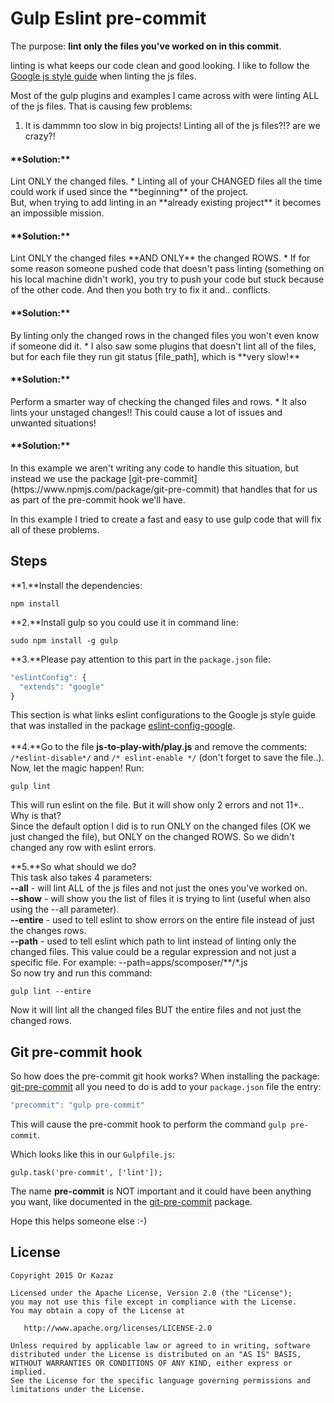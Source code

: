 # Gulp Eslint pre-commit
The purpose: **lint only the files you've worked on in this commit**.

linting is what keeps our code clean and good looking.
I like to follow the [Google js style guide](https://google.github.io/styleguide/javascriptguide.xml) when linting the js files.

Most of the gulp plugins and examples I came across with were linting ALL of the js files.
That is causing few problems:

1. It is dammmn too slow in big projects! Linting all of the js files?!? are we crazy?! <br>
<h4>**Solution:**</h4> Lint ONLY the changed files.
* Linting all of your CHANGED files all the time could work if used since the **beginning** of the project.<br>
But, when trying to add linting in an **already existing project** it becomes an impossible mission. <br>
<h4>**Solution:**</h4> Lint ONLY the changed files **AND ONLY** the changed ROWS.
* If for some reason someone pushed code that doesn't pass linting (something on his local machine didn't work), you try to push your code but stuck because of the other code. And then you both try to fix it and.. conflicts. <br>
<h4>**Solution:**</h4> By linting only the changed rows in the changed files you won't even know if someone did it.
* I also saw some plugins that doesn't lint all of the files, but for each file they run git status [file_path], which is **very slow!** <br>
<h4>**Solution:**</h4> Perform a smarter way of checking the changed files and rows.
* It also lints your unstaged changes!! This could cause a lot of issues and unwanted situations!<br>
<h4>**Solution:**</h4>
In this example we aren't writing any code to handle this situation, but instead we use the package [git-pre-commit](https://www.npmjs.com/package/git-pre-commit) that handles that for us as part of the pre-commit hook we'll have.

In this example I tried to create a fast and easy to use gulp code that will fix all of these problems.

## Steps

**1.**Install the dependencies:
```shell
npm install
```
**2.**Install gulp so you could use it in command line:
```shell
sudo npm install -g gulp
```
**3.**Please pay attention to this part in the ```package.json``` file:
```javascript
"eslintConfig": {
  "extends": "google"
}
```
This section is what links eslint configurations to the Google js style guide that was installed in the package [eslint-config-google](https://www.npmjs.com/package/eslint-config-google).
<br><br>
**4.**Go to the file **js-to-play-with/play.js** and remove the comments: ```/*eslint-disable*/``` and ```/* eslint-enable */``` (don't forget to save the file..). <br>
Now, let the magic happen! Run:
```shell
gulp lint
```
This will run eslint on the file. But it will show only 2 errors and not 11+..<br> Why is that? <br>
Since the default option I did is to run ONLY on the changed files (OK we just changed the file), but ONLY on the changed ROWS. So we didn't changed any row with eslint errors.

**5.**So what should we do?<br>
This task also takes 4 parameters:
<br>
**--all** - will lint ALL of the js files and not just the ones you've worked on.
<br>
**--show** - will show you the list of files it is trying to lint (useful when also using the --all parameter).
<br>
**--entire** - used to tell eslint to show errors on the entire file instead of just the changes rows.
<br>
**--path** - used to tell eslint which path to lint instead of linting only the changed files. This value could be
a regular expression and not just a specific file. For example: --path=apps/scomposer/\*\*/\*.js
<br>
So now try and run this command:
```
gulp lint --entire
```
Now it will lint all the changed files BUT the entire files and not just the changed rows.

## Git pre-commit hook
So how does the pre-commit git hook works?
When installing the package: [git-pre-commit](https://www.npmjs.com/package/git-pre-commit) all you need to do is add to your ```package.json``` file the entry:
```javascript
"precommit": "gulp pre-commit"
```

This will cause the pre-commit hook to perform the command ```gulp pre-commit```.

Which looks like this in our ```Gulpfile.js```:
```
gulp.task('pre-commit', ['lint']);
```
The name **pre-commit** is NOT important and it could have been anything you want, like documented in the [git-pre-commit](https://www.npmjs.com/package/git-pre-commit) package.

Hope this helps someone else :-)

## License

    Copyright 2015 Or Kazaz

    Licensed under the Apache License, Version 2.0 (the "License");
    you may not use this file except in compliance with the License.
    You may obtain a copy of the License at

       http://www.apache.org/licenses/LICENSE-2.0

    Unless required by applicable law or agreed to in writing, software
    distributed under the License is distributed on an "AS IS" BASIS,
    WITHOUT WARRANTIES OR CONDITIONS OF ANY KIND, either express or implied.
    See the License for the specific language governing permissions and
    limitations under the License.
